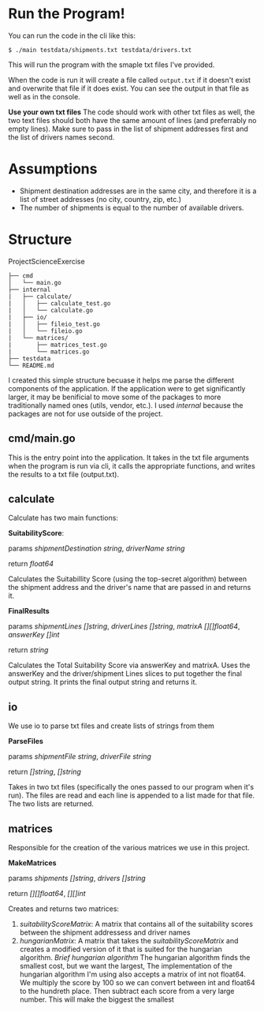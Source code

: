 # Run the Program!
You can run the code in the cli like this:
```
$ ./main testdata/shipments.txt testdata/drivers.txt
```
This will run the program with the smaple txt files I've provided.

When the code is run it will create a file called `output.txt` if it doesn't
exist and overwrite that file if it does exist. You can see the output in that
file as well as in the console.

**Use your own txt files**
The code should work with other txt files as well, the two text files should
both have the same amount of lines (and preferrably no empty lines). 
Make sure to pass in the list of shipment addresses first and the list of
drivers names second.

# Assumptions
- Shipment destination addresses are in the same city, and therefore it is a 
  list of street addresses (no city, country, zip, etc.)
- The number of shipments is equal to the number of available drivers.

# Structure
ProjectScienceExercise
```
├── cmd
│   └── main.go
├── internal
|   ├── calculate/
|   │   ├── calculate_test.go
|   │   └── calculate.go
|   ├── io/
|   │   ├── fileio_test.go
|   │   └── fileio.go
|   └── matrices/
|       ├── matrices_test.go
|       └── matrices.go
├── testdata
└── README.md
```
I created this simple structure becuase it helps me parse the different 
components of the application. If the application were to get significantly
larger, it may be benificial to move some of the packages to more traditionally
named ones (utils, vendor, etc.). I used *internal* because the packages are not
for use outside of the project.

## cmd/main.go
This is the entry point into the application. It takes in the txt file arguments
when the program is run via cli, it calls the appropriate functions, and writes
the results to a txt file (output.txt).

## calculate
Calculate has two main functions:

**SuitabilityScore**:

params *shipmentDestination string*, *driverName string*

return *float64*

Calculates the Suitabillity Score (using the top-secret algorithm) between
the shipment address and the driver's name that are passed in and returns it.

**FinalResults**

params *shipmentLines []string*, *driverLines []string*, *matrixA [][]float64*, *answerKey []int*

return *string*

Calculates the Total Suitability Score via answerKey and matrixA. Uses the
answerKey and the driver/shipment Lines slices to put together the final output
string. It prints the final output string and returns it.

## io
We use io to parse txt files and create lists of strings from them

**ParseFiles**

params *shipmentFile string*, *driverFile string*

return *[]string*, *[]string*


Takes in two txt files (specifically the ones passed to our program when it's
run). The files are read and each line is appended to a list made for that file.
The two lists are returned.

## matrices
Responsible for the creation of the various matrices we use in this project.

**MakeMatrices**

params *shipments []string*, *drivers []string*

return *[][]float64*, *[][]int*


Creates and returns two matrices:
  1. *suitabilityScoreMatrix*: A matrix that contains all of the suitability 
    scores between the shipment addressess and driver names
  2. *hungarianMatrix*: A matrix that takes the *suitabilityScoreMatrix* and
    creates a modified version of it that is suited for the hungarian algorithm.
    *Brief hungarian algorithm*
    The hungarian algorithm finds the smallest cost, but we want the largest,
    The implementation of the hungarian algorithm I'm using also accepts a
    matrix of int not float64. We multiply the score by 100 so we can convert
    between int and float64 to the hundreth place. Then subtract each score from
    a very large number. This will make the biggest the smallest 